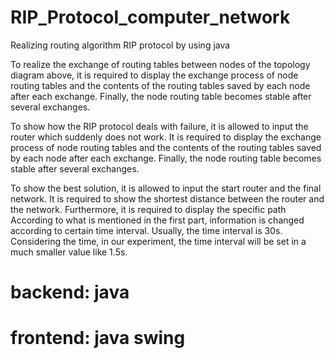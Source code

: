 # RIP_Protocol_computer_network
Realizing routing algorithm RIP protocol by using java

To realize the exchange of routing tables between nodes of the topology diagram above, it is required to display the exchange process of node routing tables and the contents of the routing tables saved by each node after each exchange. Finally, the node routing table becomes stable after several exchanges. 

To show how the RIP protocol deals with failure, it is allowed to input the router which suddenly does not work. It is required to display the exchange process of node routing tables and the contents of the routing tables saved by each node after each exchange. Finally, the node routing table becomes stable after several exchanges. 

To show the best solution, it is allowed to input the start router and the final network. It is required to show the shortest distance between the router and the network. Furthermore, it is required to display the specific path According to what is mentioned in the first part, information is changed according to certain time interval. Usually, the time interval is 30s. Considering the time, in our experiment, the time interval will be set in a much smaller value like 1.5s.

# backend: java 
# frontend: java swing
